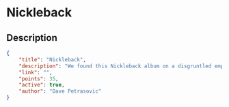 # Nickleback

## Description

```json
{
    "title": "Nickleback",
    "description": "We found this Nickleback album on a disgruntled employee's computer. Are they hiding anything?",
    "link": "",
    "points": 35,
    "active": true,
    "author": "Dave Petrasovic"
}
```
